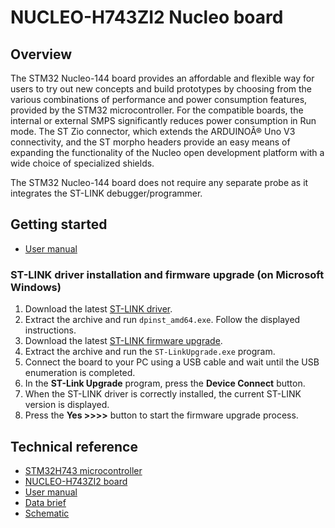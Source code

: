 # NUCLEO-H743ZI2 Nucleo board

## Overview

The STM32 Nucleo-144 board provides an affordable and flexible way for users to try out new concepts and build prototypes by choosing from the various combinations of performance and power consumption features, provided by the STM32 microcontroller. For the compatible boards, the internal or external SMPS significantly reduces power consumption in Run mode. The ST Zio connector, which extends the ARDUINOÂ® Uno V3 connectivity, and the ST morpho headers provide an easy means of expanding the functionality of the Nucleo open development platform with a wide choice of specialized shields.

The STM32 Nucleo-144 board does not require any separate probe as it integrates the ST-LINK debugger/programmer.

## Getting started

- [User manual](https://www.st.com/resource/en/user_manual/um2407-stm32h7-nucleo144-boards-mb1364-stmicroelectronics.pdf)

### ST-LINK driver installation and firmware upgrade (on Microsoft Windows)

1. Download the latest [ST-LINK driver](https://www.st.com/en/development-tools/stsw-link009.html).
2. Extract the archive and run `dpinst_amd64.exe`. Follow the displayed instructions.
3. Download the latest [ST-LINK firmware upgrade](https://www.st.com/en/development-tools/stsw-link007.html).
4. Extract the archive and run the `ST-LinkUpgrade.exe` program.
5. Connect the board to your PC using a USB cable and wait until the USB enumeration is completed.
6. In the **ST-Link Upgrade** program, press the **Device Connect** button.
7. When the ST-LINK driver is correctly installed, the current ST-LINK version is displayed.
8. Press the **Yes >>>>** button to start the firmware upgrade process.

## Technical reference

- [STM32H743 microcontroller](https://www.st.com/en/microcontrollers-microprocessors/stm32h743zi.html)
- [NUCLEO-H743ZI2 board](https://www.st.com/en/evaluation-tools/nucleo-h743zi.html)
- [User manual](https://www.st.com/resource/en/user_manual/um2407-stm32h7-nucleo144-boards-mb1364-stmicroelectronics.pdf)
- [Data brief](https://www.st.com/resource/en/data_brief/nucleo-h743zi.pdf)
- [Schematic](https://www.st.com/resource/en/schematic_pack/mb1364-h743zi-e01_schematic.pdf)
